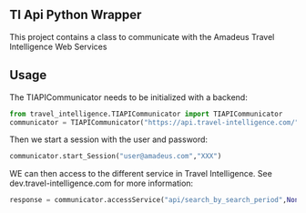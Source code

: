 ## TI Api Python Wrapper

This project contains a class to communicate with the Amadeus Travel Intelligence Web Services

## Usage

The TIAPICommunicator needs to be initialized with a backend:

```python
from travel_intelligence.TIAPICommunicator import TIAPICommunicator
communicator = TIAPICommunicator("https://api.travel-intelligence.com/")
```
Then we start a session with the user and password:

```python
communicator.start_Session("user@amadeus.com","XXX")
```

WE can then access to the different service in Travel Intelligence. See dev.travel-intelligence.com for more information:

```python
response = communicator.accessService("api/search_by_search_period",None,{"market":country,"ptype":"q","period":str(year)+"-"+str(quarter),"onds":ond})
```
